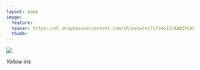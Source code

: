 ```yaml
---
layout: page
image:
  feature:
  teaser: https://dl.dropboxusercontent.com/sh/ea1wtnz7z734o12/AADZYLKH1CfnIbzrc6wN8kAUa/luontokuvat/kes%C3%A4/2/DSC28245-245px.jpg
  thumb:
---
```


[![](https://dl.dropboxusercontent.com/sh/ea1wtnz7z734o12/AAAuSsnzwVDWWx1PowzTZtrva/luontokuvat/kes%C3%A4/2/DSC28245-800px.jpg)](https://dl.dropboxusercontent.com/sh/ea1wtnz7z734o12/AABvVPfzcPASF8p2ZsVp-yaca/luontokuvat/kes%C3%A4/2/DSC28245.jpg)

*Yellow iris*
